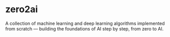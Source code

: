 # zero2ai
A collection of machine learning and deep learning algorithms implemented from scratch — building the foundations of AI step by step, from zero to AI.
